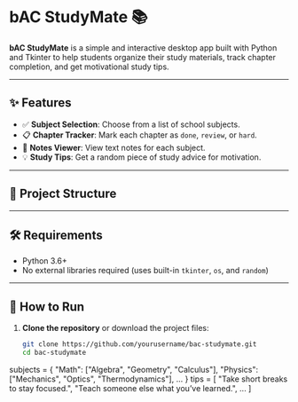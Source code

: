 # bAC StudyMate 📚

**bAC StudyMate** is a simple and interactive desktop app built with Python and Tkinter to help students organize their study materials, track chapter completion, and get motivational study tips.

---

## ✨ Features

- ✅ **Subject Selection**: Choose from a list of school subjects.
- 📋 **Chapter Tracker**: Mark each chapter as `done`, `review`, or `hard`.
- 📝 **Notes Viewer**: View text notes for each subject.
- 💡 **Study Tips**: Get a random piece of study advice for motivation.

---

## 📂 Project Structure


---

## 🛠️ Requirements

- Python 3.6+
- No external libraries required (uses built-in `tkinter`, `os`, and `random`)

---

## 🚀 How to Run

1. **Clone the repository** or download the project files:
   ```bash
   git clone https://github.com/yourusername/bac-studymate.git
   cd bac-studymate
subjects = {
    "Math": ["Algebra", "Geometry", "Calculus"],
    "Physics": ["Mechanics", "Optics", "Thermodynamics"],
    ...
}
tips = [
    "Take short breaks to stay focused.",
    "Teach someone else what you’ve learned.",
    ...
]
